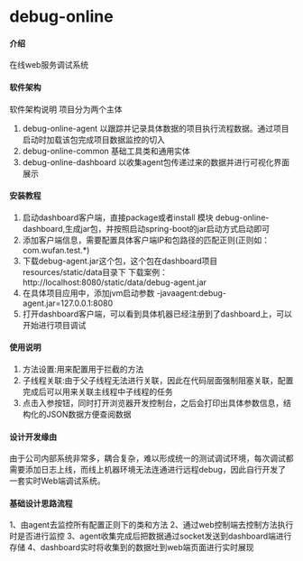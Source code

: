 # debug-online

#### 介绍
在线web服务调试系统

#### 软件架构
软件架构说明
项目分为两个主体
1.  debug-online-agent
以跟踪并记录具体数据的项目执行流程数据。通过项目启动时加载该包完成项目数据监控的切入
2.  debug-online-common
基础工具类和通用实体
3.  debug-online-dashboard
以收集agent包传递过来的数据并进行可视化界面展示


#### 安装教程

1.  启动dashboard客户端，直接package或者install 模块 debug-online-dashboard,生成jar包，并按照启动spring-boot的jar启动方式启动即可
2.  添加客户端信息，需要配置具体客户端IP和包路径的匹配正则(正则如：com.wufan.test.*)
3.  下载debug-agent.jar这个包，这个包在dashboard项目resources/static/data目录下
     下载案例：http://localhost:8080/static/data/debug-agent.jar
4.  在具体项目应用中，添加jvm启动参数 -javaagent:debug-agent.jar=127.0.0.1:8080
5.  打开dashboard客户端，可以看到具体机器已经注册到了dashboard上，可以开始进行项目调试

#### 使用说明

1.  方法设置:用来配置用于拦截的方法
2.  子线程关联:由于父子线程无法进行关联，因此在代码层面强制阻塞关联，配置完成后可以用来关联主线程中子线程的任务
3.  点击入参按钮，同时打开浏览器开发控制台，之后会打印出具体参数信息，结构化的JSON数据方便查阅数据

#### 设计开发缘由

由于公司内部系统非常多，耦合复杂，难以形成统一的测试调试环境，每次调试都需要添加日志上线，而线上机器环境无法连通进行远程debug，因此自行开发了一套实时Web端调试系统。


#### 基础设计思路流程
1、由agent去监控所有配置正则下的类和方法
2、通过web控制端去控制方法执行时是否进行监控
3、agent收集完成后把数据通过socket发送到dashboard端进行存储
4、dashboard实时将收集到的数据吐到web端页面进行实时展现



